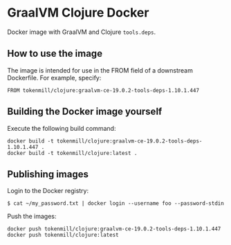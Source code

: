 # GraalVM Clojure Docker

Docker image with GraalVM and Clojure `tools.deps`.

## How to use the image

The image is intended for use in the FROM field of a downstream Dockerfile. For example, specify:
```docker
FROM tokenmill/clojure:graalvm-ce-19.0.2-tools-deps-1.10.1.447
```

## Building the Docker image yourself

Execute the following build command:

```
docker build -t tokenmill/clojure:graalvm-ce-19.0.2-tools-deps-1.10.1.447 .
docker build -t tokenmill/clojure:latest .
```

## Publishing images

Login to the Docker registry:

```
$ cat ~/my_password.txt | docker login --username foo --password-stdin
```

Push the images:
```
docker push tokenmill/clojure:graalvm-ce-19.0.2-tools-deps-1.10.1.447
docker push tokenmill/clojure:latest
```
